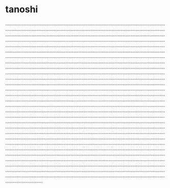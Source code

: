 # tanoshi

.........................................................................................................................................................................................................................................................................................................................................................................................................................................................................................................................................................................................................................................................................................................................................................................................................................................................................................................................................................................................................................................................................................................................................................................................................................................................................................................................................................................................................................................................................................................................................................................................................................................................................................................................................................................................................................................................................................................................................................................................................................................................................................................................................................................................................................................................................................................................................................................................................................................................................................................................................................................................................................................................................................................................................................................................................................................................................................................................................................................................................................................................................................................................................................................................................................................................................................................................................................................................................................................................................................................................................................................................................................................................................................................................................................................